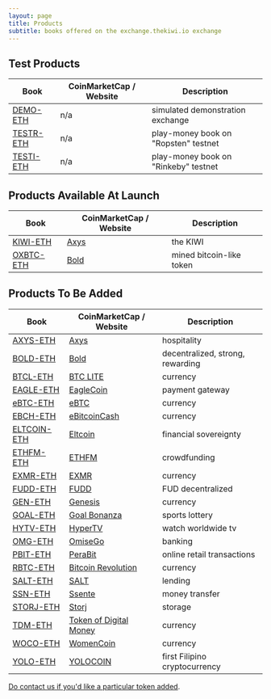 ```yaml
---
layout: page
title: Products
subtitle: books offered on the exchange.thekiwi.io exchange
---
```


## Test Products

|Book|CoinMarketCap / Website|Description|
|------|----|----|
|[DEMO-ETH](http://exchange.thekiwi.io/exchange/?pairId=DEMO-ETH&vu=1)|n/a|simulated demonstration exchange|
|[TESTR-ETH](http://exchange.thekiwi.io/exchange/?pairId=TESTR-ETH&vu=1)|n/a|play-money book on "Ropsten" testnet|
|[TESTI-ETH](http://exchange.thekiwi.io/exchange/?pairId=TESTI-ETH&vu=1)|n/a|play-money book on "Rinkeby" testnet|

## Products Available At Launch

|Book|CoinMarketCap / Website|Description|
|------|----|----|
|[KIWI-ETH](http://exchange.kiwi.io/exchange/?pairId=KIWI-ETH)|[Axys](https://thekiwi.online/)|the KIWI|
|[OXBTC-ETH](http://exchange.kiwi.io/exchange/?pairId=OXBTC-ETH)|[Bold](http://0xbitcoin.org/)|mined bitcoin-like token|

## Products To Be Added

|Book|CoinMarketCap / Website|Description|
|------|----|----|
|[AXYS-ETH](http://exchange.kiwi.io/exchange/?pairId=AXYS-ETH)|[Axys](https://www.axysblockchain.co/)|hospitality|
|[BOLD-ETH](http://exchange.kiwi.io/exchange/?pairId=BOLD-ETH)|[Bold](http://www.boldtoken.io/)|decentralized, strong, rewarding|
|[BTCL-ETH](http://exchange.kiwi.io/exchange/?pairId=BTCL-ETH)|[BTC LITE](http://btclite.org/)|currency|
|[EAGLE-ETH](http://exchange.kiwi.io/exchange/?pairId=EAGLE-ETH)|[EagleCoin](https://eaglepay.io/)|payment gateway|
|[eBTC-ETH](http://exchange.kiwi.io/exchange/?pairId=eBTC-ETH)|[eBTC](https://coinmarketcap.com/currencies/ebtcnew/)|currency|
|[EBCH-ETH](http://exchange.kiwi.io/exchange/?pairId=EBCH-ETH)|[eBitcoinCash](https://coinmarketcap.com/currencies/ebitcoin-cash/)|currency|
|[ELTCOIN-ETH](http://exchange.kiwi.io/exchange/?pairId=ELTCOIN-ETH)|[Eltcoin](https://coinmarketcap.com/currencies/eltcoin/)|financial sovereignty|
|[ETHFM-ETH](http://exchange.kiwi.io/exchange/?pairId=ETHFM-ETH)|[ETHFM](https://ethereumfundme.com/)|crowdfunding|
|[EXMR-ETH](http://exchange.kiwi.io/exchange/?pairId=EXMR-ETH)|[EXMR](https://exmr.io/)|currency|
|[FUDD-ETH](http://exchange.kiwi.io/exchange/?pairId=FUDD-ETH)|[FUDD](https://dimoncoin.org/)|FUD decentralized|
|[GEN-ETH](http://exchange.kiwi.io/exchange/?pairId=GEN-ETH)|[Genesis](http://genesiscoin.io/)|currency|
|[GOAL-ETH](http://exchange.kiwi.io/exchange/?pairId=GOAL-ETH)|[Goal Bonanza](https://goalbonanza.com/ico/en/)|sports lottery|
|[HYTV-ETH](http://exchange.kiwi.io/exchange/?pairId=HYTV-ETH)|[HyperTV](https://www.hypertvtoken.info/)|watch worldwide tv|
|[OMG-ETH](http://exchange.kiwi.io/exchange/?pairId=OMG-ETH)|[OmiseGo](https://coinmarketcap.com/assets/omisego/)|banking|
|[PBIT-ETH](http://exchange.kiwi.io/exchange/?pairId=PBIT-ETH)|[PeraBit](http://www.perabitcoin.com/)|online retail transactions|
|[RBTC-ETH](http://exchange.kiwi.io/exchange/?pairId=RBTC-ETH)|[Bitcoin Revolution](https://www.bitcoinrevolution.site/)|currency|
|[SALT-ETH](http://exchange.kiwi.io/exchange/?pairId=SALT-ETH)|[SALT](https://coinmarketcap.com/assets/salt/)|lending|
|[SSN-ETH](http://exchange.kiwi.io/exchange/?pairId=SSN-ETH)|[Ssente](https://www.ssente.site/)|money transfer|
|[STORJ-ETH](http://exchange.kiwi.io/exchange/?pairId=STORJ-ETH)|[Storj](https://coinmarketcap.com/assets/storj/)|storage|
|[TDM-ETH](http://exchange.kiwi.io/exchange/?pairId=TDM-ETH)|[Token of Digital Money](http://tokenofdigitalmoney.com/)|currency|
|[WOCO-ETH](http://exchange.kiwi.io/exchange/?pairId=WOCO-ETH)|[WomenCoin](http://womencoin.udo.tattoo/)|currency|
|[YOLO-ETH](http://exchange.kiwi.io/exchange/?pairId=YOLO-ETH)|[YOLOCOIN](https://www.ethyolo.com/)|first Filipino cryptocurrency|

[Do contact us if you'd like a particular token added](/help/listing-a-token/).
